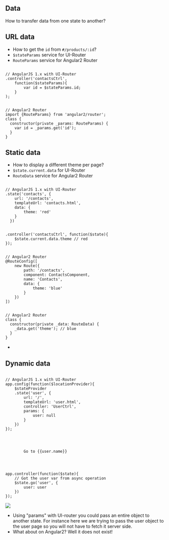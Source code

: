 <section>
    <h1>Data</h1>
    <aside class="notes">
       How to transfer data from one state to another?
    </aside>
</section>

<section>
    <h2>URL data</h2>
    <ul>
        <li>How to get the <code class="snippet">id</code> from <code class="snippet">#/products/:id</code>?</li>
        <li><code class="snippet">$stateParams</code> service for UI-Router</li>
        <li><code class="snippet">RouteParams</code> service for Angular2 Router</li>
    </ul>
    <div class="grid">
        <div class="unit half fragment">
<pre><code class="js" data-trim>
// AngularJS 1.x with UI-Router
.controller('contactsCtrl',
    function($stateParams){
        var id = $stateParams.id;
    }
);
</code></pre>
        </div>
        <div class="unit half fragment" >
<pre><code class="typescript" data-trim>
// Angular2 Router
import {RouteParams} from 'angular2/router';
class {
  constructor(private _params: RouteParams) {
    var id = _params.get('id');
  }
}
</code></pre>
        </div>
    </div>
     <aside class="notes">
        <ul>
        </ul>
    </aside>
</section>

<section>
    <h2>Static data</h2>
    <ul>
        <li>How to display a different theme per page?</li>
        <li><code class="snippet">$state.current.data</code> for UI-Router</li>
        <li><code class="snippet">RouteData</code> service for Angular2 Router</li>
    </ul>
    <div class="grid">
        <div class="unit half fragment">
<pre><code class="js" data-trim>
// AngularJS 1.x with UI-Router
.state('contacts', {
    url: '/contacts',
    templateUrl: 'contacts.html',
    data: {
        theme: 'red'
    }
  })
</code></pre>
<pre><code class="js" data-trim>
.controller('contactsCtrl', function($state){
    $state.current.data.theme // red
});
</code></pre>
        </div>
        <div class="unit half fragment" >
<pre><code class="typescript" data-trim>
// Angular2 Router
@RouteConfig([
    new Route({
        path: '/contacts',
        component: ContactsComponent,
        name: 'Contacts',
        data: {
            theme: 'blue'
        }
    })
])
</code></pre>
<pre><code class="typescript" data-trim>
// Angular2 Router
class {
  constructor(private _data: RouteData) {
    _data.get('theme'); // blue
  }
}
</code></pre>
        </div>
    </div>
     <aside class="notes">
        <ul>
            <li></li>
        </ul>
    </aside>
</section>

<section>
    <h2>Dynamic data</h2>
    <div class="grid">
        <div class="unit half fragment">
<pre><code class="js" data-trim>
// AngularJS 1.x with UI-Router
app.config(function($locationProvider){
    $stateProvider
    .state('user', {
        url: '/',
        templateUrl: 'user.html',
        controller: 'UserCtrl',
        params: {
            user: null
        }
    })
});
</code></pre>
<pre><code class="html" data-trim>
<div ng-repeat="user in users">
    <a ui-sref="user({user: user})">
        Go to {{user.name}}
    </a>
</div>
</code></pre>
<pre><code class="js" data-trim>
app.controller(function($state){
    // Got the user var from async operation
    $state.go('user', {
        user: user
    })
});
</code></pre>
        </div>
        <div class="unit half fragment" >
            <img src="../../img/meme/does-not-exist.jpg"/>
        </div>
    </div>
     <aside class="notes">
        <ul>
            <li>Using "params" with UI-router you could pass an entire object to another state. For instance here we are trying to pass the user object to the user page so you will not have to fetch it server side.</li>
            <li>What about on Angular2? Well it does not exist!</li>
        </ul>
    </aside>
</section>